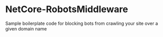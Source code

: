 # NetCore-RobotsMiddleware
Sample boilerplate code for blocking bots from crawling your site over a given domain name
